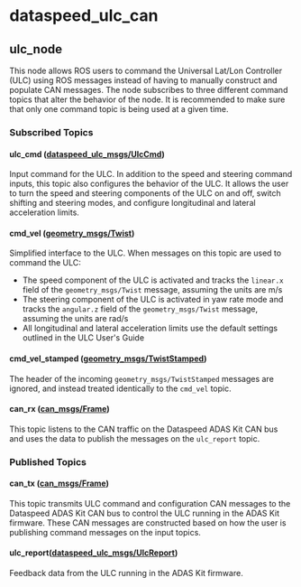 # dataspeed_ulc_can
 
## ulc_node
This node allows ROS users to command the Universal Lat/Lon Controller (ULC) using ROS messages instead of having to manually construct and populate CAN messages. The node subscribes to three different command topics that alter the behavior of the node. It is recommended to make sure that only one command topic is being used at a given time.

### Subscribed Topics
#### ulc_cmd ([dataspeed_ulc_msgs/UlcCmd](../dataspeed_ulc_msgs/msg/UlcCmd.msg))

Input command for the ULC. In addition to the speed and steering command inputs, this topic also configures the behavior of the ULC. It allows the user to turn the speed and steering components of the ULC on and off, switch shifting and steering modes, and configure longitudinal and lateral acceleration limits.

#### cmd_vel ([geometry_msgs/Twist](http://docs.ros.org/api/geometry_msgs/html/msg/Twist.html))

Simplified interface to the ULC. When messages on this topic are used to command the ULC:

  - The speed component of the ULC is activated and tracks the `linear.x` field of the `geometry_msgs/Twist` message, assuming the units are m/s
  - The steering component of the ULC is activated in yaw rate mode and tracks the `angular.z` field of the `geometry_msgs/Twist` message, assuming the units are rad/s
  - All longitudinal and lateral acceleration limits use the default settings outlined in the ULC User's Guide

#### cmd_vel_stamped ([geometry_msgs/TwistStamped](http://docs.ros.org/api/geometry_msgs/html/msg/TwistStamped.html))

The header of the incoming `geometry_msgs/TwistStamped` messages are ignored, and instead treated identically to the `cmd_vel` topic.

#### can_rx ([can_msgs/Frame](http://docs.ros.org/melodic/api/can_msgs/html/msg/Frame.html))

This topic listens to the CAN traffic on the Dataspeed ADAS Kit CAN bus and uses the data to publish the messages on the `ulc_report` topic.

### Published Topics

#### can_tx ([can_msgs/Frame](http://docs.ros.org/melodic/api/can_msgs/html/msg/Frame.html))

This topic transmits ULC command and configuration CAN messages to the Dataspeed ADAS Kit CAN bus to control the ULC running in the ADAS Kit firmware. These CAN messages are constructed based on how the user is publishing command messages on the input topics.

#### ulc_report([dataspeed_ulc_msgs/UlcReport](../dataspeed_ulc_msgs/msg/UlcReport.msg))

Feedback data from the ULC running in the ADAS Kit firmware.